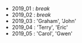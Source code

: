 + 2019_01 : _break_
+ 2019_02 : _break_
+ 2019_03 : 'Graham', 'John'
+ 2019_04 : 'Terry', 'Eric'
+ 2019_05 : 'Carol', 'Gwen' 



